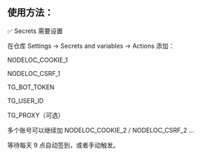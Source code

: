 ## 使用方法：

✅ Secrets 需要设置

在仓库 Settings → Secrets and variables → Actions 添加：

NODELOC_COOKIE_1

NODELOC_CSRF_1

TG_BOT_TOKEN

TG_USER_ID

TG_PROXY（可选）

多个账号可以继续加 NODELOC_COOKIE_2 / NODELOC_CSRF_2 …

等待每天 9 点自动签到，或者手动触发。
